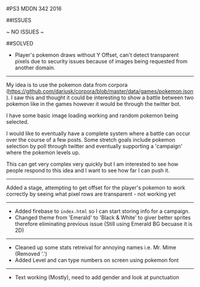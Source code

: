 #PS3 MDDN 342 2016

##ISSUES

~ NO ISSUES ~

##SOLVED

- Player's pokemon draws without Y Offset, can't detect transparent pixels due
  to security issues because of images being requested from another domain.

-----

My idea is to use the pokemon data from corpora (https://github.com/dariusk/corpora/blob/master/data/games/pokemon.json).
I saw this and thought it could be interesting to show a battle between two pokemon
like in the games however it would be through the twitter bot.

I have some basic image loading working and random pokemon being selected.

I would like to eventually have a complete system where a battle can occur over
the course of a few posts. Some stretch goals include pokemon selection by poll
through twitter and eventually supporting a 'campaign' where the pokemon levels up.

This can get very complex very quickly but I am interested to see how people respond
to this idea and I want to see how far I can push it.

-----

Added a stage, attempting to get offset for the player's pokemon to work correctly
by seeing what pixel rows are transparent - not working yet

-----

- Added firebase to `index.html` so I can start storing info for a campaign.
- Changed theme from 'Emerald' to 'Black & White' to giver better sprites therefore eliminating previous issue (Still using Emerald BG becuase it is 2D)

-----

- Cleaned up some stats retreival for annoying names i.e. Mr. Mime (Removed '.')
- Added Level and can type numbers on screen using pokemon font

-----

- Text working (Mostly), need to add gender and look at punctuation
